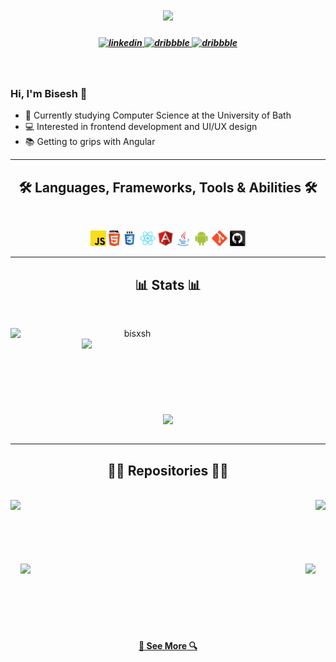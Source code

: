 <h1 align="center">
  <a href="https://git.io/typing-svg">
    <img src="https://readme-typing-svg.herokuapp.com/?lines=Hello,+there!+👋;I'm+Bisesh...;Nice+to+meet+you!&center=true&size=30">
  </a>
</h1>

<h5 align="center">

  <a href="https://linkedin.com/in/bisesh-sitaula" target="_blank">
  <img src=https://img.shields.io/badge/linkedin-%231E77B5.svg?&style=for-the-badge&logo=linkedin&logoColor=white alt=linkedin />
  </a>
  <a href="https://dribbble.com/bisxsh" target="_blank">
  <img src=https://img.shields.io/badge/dribbble-%23E45285.svg?&style=for-the-badge&logo=dribbble&logoColor=white alt=dribbble />
  </a>  
  <a href="https://discordapp.com/channels/@me/Bisxsh#0408/" target="_blank">
  <img src=https://img.shields.io/badge/Discord-7289DA?style=for-the-badge&logo=discord&logoColor=white alt=dribbble />
  </a>


</h5>
<br>

### Hi, I'm Bisesh 👋

- 🔬 Currently studying Computer Science at the University of Bath
- 💻 Interested in frontend development and UI/UX design
- 📚 Getting to grips with Angular
  <br>


<hr>
<h2 align="center">🛠 Languages, Frameworks, Tools & Abilities 🛠</h2>
<br>
<p align="center">
  <code><img title="Javascript" height="25" src="assets//javascript.svg"></code>
  <code><img title="HTML5" height="25" src="assets//html5.svg"></code>
  <code><img title="CSS" height="25" src="assets//css.svg"></code>
  <code><img title="React" height="25" src="assets//react-original.svg"></code>
  <code><img title="AngularJS" height="25" src="assets//angular.svg"></code>
  <code><img title="Java" height="25" src="assets//java-original.svg"></code>
  <code><img title="Android" height="25" src="assets//android.svg"></code>
  <code><img title="Git" height="25" src="assets//git-original.svg"></code>
  <code><img title="GitHub" height="25" src="assets//github.svg"></code>
</p>
<hr>

<h2 align="center">📊 Stats 📊</h2>
<br>
<p align=center>
  <div align=center>
    <a href="https://github.com/denvercoder1/github-readme-streak-stats" title="Go to Source">
      <img align="left" width=390 src="https://github-readme-streak-stats.herokuapp.com/?user=bisxsh&theme=react&border=61dafb&hide_border=true" alt="bisxsh" />
    </a>
    <a href="https://github.com/anuraghazra/github-readme-stats" title="Go to Source">
      <img align="right" width=390 src="https://github-readme-stats.vercel.app/api?username=bisxsh&show_icons=true&theme=react&border_color=61dafb&hide_border=true" />
    </a>
  </div>
  <br><br><br><br><br><br><br><br>
  <div align=center>
    <a href="https://github.com/anuraghazra/github-readme-stats">
      <img width=325 align="center" src="https://github-readme-stats.vercel.app/api/top-langs/?username=bisxsh&title_color=61dafb&text_color=ffffff&icon_color=61dafb&bg_color=20232a&layout=compact&border_color=61dafb&hide_border=true" />
    </a>
  </div>
  <br>
  <!-- <img src="https://activity-graph.herokuapp.com/graph?username=bisxsh&theme=react-dark&bg_color=20232a&hide_border=true" width="100%"/> -->
</p>

<hr>

<h2 align="center">👨‍💻 Repositories 👨‍💻</h2>
<br>
<div width="100%" align="center">
  <a align="left" href="https://github.com/Bisxsh/WhosThatPixelmon" title="WhosThatPixelmon"><img align="left" height="125" src="https://github-readme-stats.vercel.app/api/pin/?username=bisxsh&repo=WhosThatPixelmon&theme=react&border_color=57BCDA&border_radius=10"></a><a align="right" href="https://github.com/bisxsh/BathHack" title="Bath Hack"><img align="right" height="125" src="https://github-readme-stats.vercel.app/api/pin/?username=mansatCode&repo=BathHack&theme=react&border_color=57BCDA&border_radius=10"></a>
</div>
<br/><br/><br/><br/><br/><br/>
<div width="100%" align="center">
  <a align="left" href="https://github.com/bisxsh/unlock-bath" title="Unlock-Bath"><img align="left" height="125" src="https://github-readme-stats.vercel.app/api/pin/?username=bisxsh&repo=unlock-bath&theme=react&border_color=57BCDA&border_radius=10"></a>
  <a align="right" href="https://github.com/Bisxsh/angular-todo-list" title="Angular To-Do List"><img align="right" height="125" src="https://github-readme-stats.vercel.app/api/pin/?username=bisxsh&repo=angular-todo-list&theme=react&border_color=57BCDA&border_radius=10"></a>
</div>
<br><br><br><br><br><br>
<h4 align="center">
  <a href="https://github.com/bisxsh?tab=repositories" title="Show Repositories">🔎 See More 🔍</a>
</h4>
